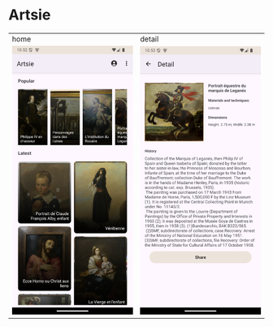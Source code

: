 # Artsie

|                                                                            |                                                                            |
|----------------------------------------------------------------------------|----------------------------------------------------------------------------|
| home                                                                       | detail                                                                     |
| ![Screenshot_20241208_105242.png](assets%2FScreenshot_20241208_105242.png) | ![Screenshot_20241208_105344.png](assets%2FScreenshot_20241208_105344.png) |